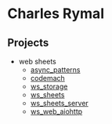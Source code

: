 Charles Rymal
=============

Projects
--------

* web sheets
  * [async_patterns](https://github.com/chuck1/async_patterns)
  * [codemach](https://github.com/chuck1/codemach)
  * [ws_storage](https://github.com/chuck1/ws_storage)
  * [ws_sheets](https://github.com/chuck1/ws_sheets)
  * [ws_sheets_server](https://github.com/chuck1/ws_sheets_server)
  * [ws_web_aiohttp](https://github.com/chuck1/ws_web_aiohttp)


